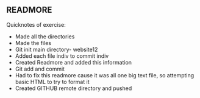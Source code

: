 <h2>READMORE</h2>
<p>Quicknotes of exercise:
<ul>
    <li>Made all the directories</li>
    <li>Made the files</li>
    <li>Git init main directory- website12</li>
    <li>Added each file indiv to commit indiv</li>
    <li>Created Readmore and added this information</li>
    <li>Git add and commit</li>
    <li>Had to fix this readmore cause it was all one big text file, so attempting basic HTML to try to format it</li>
    <li>Created GITHUB remote directory and pushed</li>
</ul>
</p>
